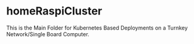 # homeRaspiCluster
This is the Main Folder for Kubernetes Based Deployments on a Turnkey Network/Single Board Computer.
